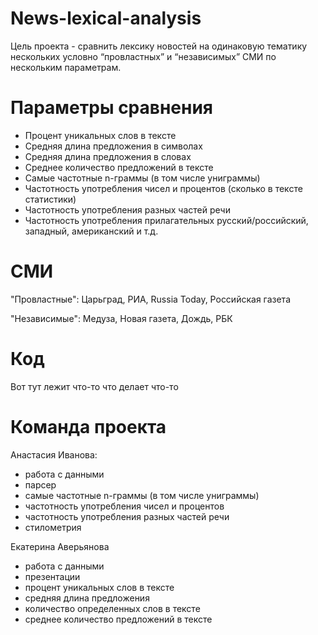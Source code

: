 # News-lexical-analysis
Цель проекта - сравнить лексику новостей на одинаковую тематику нескольких условно “провластных” и “независимых” СМИ по нескольким параметрам.

# Параметры сравнения
- Процент уникальных слов в тексте
- Средняя длина предложения в символах 
- Средняя длина предложения в словах
- Среднее количество предложений в тексте
- Самые частотные n-граммы (в том числе униграммы)
- Частотность употребления чисел и процентов (сколько в тексте статистики)
- Частотность употребления разных частей речи
- Частотность употребления прилагательных русский/российский, западный, американский и т.д.

# СМИ
"Провластные": Царьград, РИА, Russia Today, Российская газета

"Независимые": Медуза, Новая газета, Дождь, РБК

# Код
Вот тут лежит что-то что делает что-то

# Команда проекта
Анастасия Иванова: 
- работа с данными
- парсер
- самые частотные n-граммы (в том числе униграммы)
- частотность употребления чисел и процентов
- частотность употребления разных частей речи
- стилометрия

Екатерина Аверьянова 
- работа с данными 
- презентации 
- процент уникальных слов в тексте 
- средняя длина предложения 
- количество определенных слов в тексте 
- среднее количество предложений в тексте

